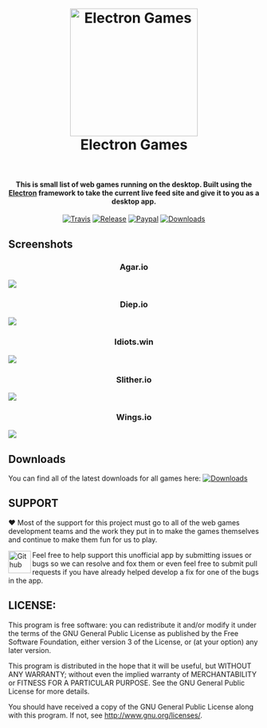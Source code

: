 <h1 align="center">
  <img alt='Electron Games' width='256' height='256' src="https://raw.githubusercontent.com/Meadowcottage/Electron-Games/master/icon/logo-512.png">
  <br>
    Electron Games
  <br>
  <br>
</h1>

<h4 align="center">This is small list of web games running on the desktop. Built using the <a href="http://electron.atom.io/">Electron</a> framework to take the current live feed site and give it to you as a desktop app.</h4>

<p align="center">
  <a href="https://travis-ci.org/Meadowcottage/Electron-Games"><img src="https://img.shields.io/travis/Meadowcottage/Electron-Games/master.svg?style=flat-square" alt="Travis"></a>
  <a href="https://github.com/Meadowcottage/Electron-Games/releases"><img src="https://img.shields.io/github/release/Meadowcottage/Electron-Games.svg?style=flat-square" alt="Release"></a>
  <a href="https://www.paypal.com/cgi-bin/webscr?cmd=_xclick&business=bendixon50%40gmail%2ecom&item_name=Tip%20for%20Meadowcottage&currency_code=GBP"><img src="https://img.shields.io/badge/Donate-PayPal-green.svg?style=flat-square" alt="Paypal"></a>
  <a href="https://github.com/Meadowcottage/Electron-Games/releases"><img src="https://img.shields.io/github/downloads/meadowcottage/Electron-Games/total.svg?style=flat-square" alt="Downloads"></a>
</p>

## Screenshots

<h3 align="center"><strong>Agar.io</strong></h3>
<img src="http://i.imgur.com/h4nzycM.png">

<h3 align="center"><strong>Diep.io</strong></h3>
<img src="http://i.imgur.com/ogfQx3C.png">

<h3 align="center"><strong>Idiots.win</strong></h3>
<img src="http://i.imgur.com/dSKdE3A.png">

<h3 align="center"><strong>Slither.io</strong></h3>
<img src="http://i.imgur.com/PzzqYJF.png">

<h3 align="center"><strong>Wings.io</strong></h3>
<img src="http://i.imgur.com/v8unhuc.png">

## Downloads

  You can find all of the latest downloads for all games here:
  <a href="https://github.com/Meadowcottage/Electron-Games/releases"><img alt='Downloads' src="https://img.shields.io/badge/DOWNLOADS-HERE-brightgreen.svg?style=flat-square"></a>

## SUPPORT

:heart: Most of the support for this project must go to all of the web games development teams and the work they put in to make the games themselves and continue to make them fun for us to play.

[<img width='45' height="45" align='left' alt='Github' src="https://upload.wikimedia.org/wikipedia/commons/9/91/Octicons-mark-github.svg">](https://github.com/Meadowcottage/Devrant.io) Feel free to help support this unofficial app by submitting issues or bugs so we can resolve and fox them or even feel free to submit pull requests if you have already helped develop a fix for one of the bugs in the app.

## LICENSE:

This program is free software: you can redistribute it and/or modify
it under the terms of the GNU General Public License as published by
the Free Software Foundation, either version 3 of the License, or
(at your option) any later version.

This program is distributed in the hope that it will be useful,
but WITHOUT ANY WARRANTY; without even the implied warranty of
MERCHANTABILITY or FITNESS FOR A PARTICULAR PURPOSE.  See the
GNU General Public License for more details.

You should have received a copy of the GNU General Public License
along with this program.  If not, see <http://www.gnu.org/licenses/>.
